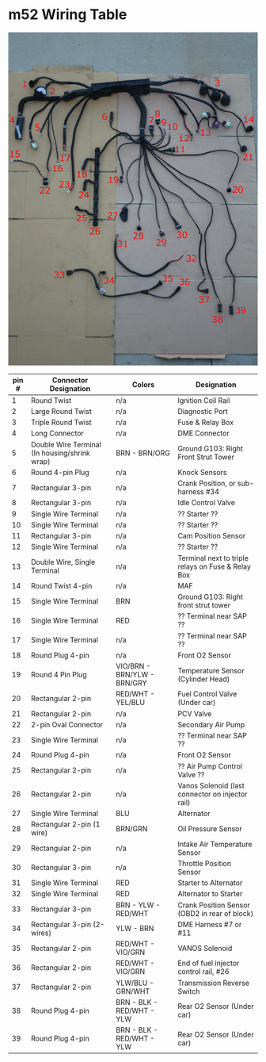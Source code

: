 # m52 Wiring Table

![Wiring Harness](m52-wiring-harness.jpeg)


| pin # | Connector Designation | Colors | Designation |
| --- | --- | --- | --- |
| 1 | Round Twist | n/a | Ignition Coil Rail |
| 2 | Large Round Twist | n/a | Diagnostic Port |
| 3 | Triple Round Twist | n/a | Fuse & Relay Box |
| 4 | Long Connector | n/a | DME Connector |
| 5 | Double Wire Terminal (In housing/shrink wrap) | BRN - BRN/ORG | Ground G103: Right Front Strut Tower |
| 6 | Round 4-pin Plug | n/a | Knock Sensors |
| 7 | Rectangular 3-pin | n/a | Crank Position, or sub-harness #34 |
| 8 | Rectangular 3-pin | n/a | Idle Control Valve |
| 9 | Single Wire Terminal | n/a | ?? Starter ?? |
| 10 | Single Wire Terminal | n/a | ?? Starter ?? |
| 11 | Rectangular 3-pin | n/a | Cam Position Sensor |
| 12 | Single Wire Terminal | n/a | ?? Starter ?? |
| 13 | Double Wire, Single Terminal | n/a | Terminal next to triple relays on Fuse & Relay Box |
| 14 | Round Twist 4-pin | n/a | MAF |
| 15 | Single Wire Terminal | BRN | Ground G103: Right front strut tower |
| 16 | Single Wire Terminal | RED | ?? Terminal near SAP ?? |
| 17 | Single Wire Terminal | n/a | ?? Terminal near SAP ?? |
| 18 | Round Plug 4-pin | n/a | Front O2 Sensor |
| 19 | Round 4 Pin Plug | VIO/BRN - BRN/YLW - BRN/GRY | Temperature Sensor (Cylinder Head) |
| 20 | Rectangular 2-pin | RED/WHT - YEL/BLU | Fuel Control Valve (Under car) |
| 21 | Rectangular 2-pin | n/a | PCV Valve | 
| 22 | 2-pin Oval Connector | n/a | Secondary Air Pump |
| 23 | Single Wire Terminal	| n/a | ?? Terminal near SAP ?? |
| 24 | Round Plug 4-pin	| n/a |	Front O2 Sensor |
| 25 | Rectangular 2-pin | n/a | ?? Air Pump Control Valve ?? |
| 26 | Rectangular 2-pin | n/a | Vanos Solenoid (last connector on injector rail) |
| 27 | Single Wire Terminal |	BLU |	Alternator |
| 28 | Rectangular 2-pin (1 wire) |	BRN/GRN |	Oil Pressure Sensor |
| 29 | Rectangular 2-pin |	n/a |	Intake Air Temperature Sensor |
| 30 | Rectangular 3-pin |	n/a | Throttle Position Sensor |
| 31 | Single Wire Terminal |	RED |	Starter to Alternator |
| 32 | Single Wire Terminal |	RED |	Alternator to Starter |
| 33 | Rectangular 3-pin |	BRN - YLW - RED/WHT |	Crank Position Sensor (OBD2 in rear of block) |
| 34 | Rectangular 3-pin (2-wires) |	YLW - BRN |	DME Harness #7 or #11 |
| 35 | Rectangular 2-pin | RED/WHT - VIO/GRN |	VANOS Solenoid |
| 36 | Rectangular 2-pin | RED/WHT - VIO/GRN |	End of fuel injector control rail, #26 |
| 37 | Rectangular 2-pin |	YLW/BLU - GRN/WHT |	Transmission Reverse Switch |
| 38 |	Round Plug 4-pin |	BRN - BLK - RED/WHT - YLW |	Rear O2 Sensor (Under car) |
| 39 | Round Plug 4-pin |	BRN - BLK - RED/WHT - YLW |	Rear O2 Sensor (Under car) |